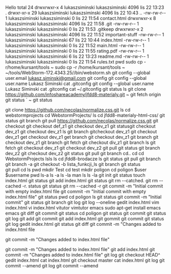 Hello
total 24
drwxrwxr-x  4 lukaszsiminski lukaszsiminski 4096 lis 22 13:23 .
drwxr-xr-x 29 lukaszsiminski lukaszsiminski 4096 lis 22 10:43 ..
-rw-rw-r--  1 lukaszsiminski lukaszsiminski    0 lis 22 11:54 contact.html
drwxrwxr-x  8 lukaszsiminski lukaszsiminski 4096 lis 22 11:58 .git
-rw-rw-r--  1 lukaszsiminski lukaszsiminski    0 lis 22 11:53 .gitkeep
drwxrwxr-x  2 lukaszsiminski lukaszsiminski 4096 lis 22 11:52 important-stuff
-rw-rw-r--  1 lukaszsiminski lukaszsiminski   67 lis 22 10:44 index.html
-rw-rw-r--  1 lukaszsiminski lukaszsiminski    0 lis 22 11:52 main.html
-rw-rw-r--  1 lukaszsiminski lukaszsiminski    0 lis 22 11:55 rating.pdf
-rw-rw-r--  1 lukaszsiminski lukaszsiminski    6 lis 22 13:23 readme.md
-rw-rw-r--  1 lukaszsiminski lukaszsiminski    0 lis 22 11:54 rules.txt
pwd
sudo cp -r/home/kursant/tools ~
sudo cp -r /home/kursant/tools ~
~/tools/WebStorm-172.4343.25//bin/webstorm.sh
git config --global user.email lukasz.siminski@gmail.com
git config 
git config --global user.name Lukasz Siminski
cat .gitconfig
git config --global user.name Lukasz Siminski
cat .gitconfig
cat ~/.gitconfig
git status
ls
git clone https://github.com/infoshareacademy/jfdd8-materialy.git
~
git fetch origin
git status
`
~
git status

git clone https://github.com/necolas/normalize.css.git
ls
cd webstormprojects
cd WebstormProjects/
ls
cd jfdd8-materialy-html-css/
git status
git branch
git pull https://github.com/necolas/normalize.css.git
git checkout
git checkout def_z1
git checkout dev_z1
git statusgit checkout dev_z1
git checkout dev_z1
ls
git branch
gitcheckout dev_z1
git checkout dev_z1
get checkout dev_z1
get branch
git checkout dev_z1
git branch
git checkout dev_z1
git branch
git fetch
git checkout div_z1
git branch
ls
git fetch
git checkout dev_z1
git checkout dev_z2
git pull
git status
git branch
dev_z2
git checkout dev_z2
git status
git pull
git branch
cd..
cd
cd WebstormProjects
lsls
ls
cd jfdd8-brodacze
ls
git status
git pull
git branch
git branch -a
git checkout -b lista_funkcji_ls
git branch
git status\
git pull
cd
ls
pwd
mkdir Test
cd test
mkdir poligon
cd poligon
$user
$username
pwd
ls-a
ls -a
ls -la
man ls
ls -la
git init
git status
touch index.html
git status
git add index.html
git status
git rm --catched.
git rm --cached -r.
status
git status
git rm --cached -r
git commit -m "Initial commit with empty index.html file
git commit -m "Initial commit with empty index.html file"
git status
pwd
cd poligon
ls
git status
git commit -m "Initial commit"
git status
git branch
git log
git log --oneline
gedit index.html
vim index.html
vi index.html
vitutor
vimtutor
emacs
sudo apt-get install emacs
emacs
git diff
git commit
git status
cd poligon
git status
git commit
git status
git log
git add
git commit
git add index.html
git gommit
git commit
git status
git log
gedit index.html
git status
git diff
git commit -m "Changes added to index.html file

git commit -m "Changes added to index.html file"

git commit -m "Changes added to index.html file"
git add index.html
git commit -m "Changes added to index.html file"
git log
git checkout HEAD^
gedit index.html
cat index.html
git checkout master
cat index.html
git log
git commit --amend
git log
git commit --amend
